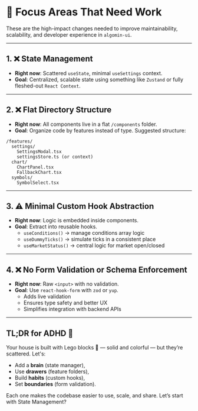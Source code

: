 
# 🎯 Focus Areas That Need Work

These are the high-impact changes needed to improve maintainability, scalability, and developer experience in `algomin-ui`.

---

## 1. ❌ State Management

- **Right now**: Scattered `useState`, minimal `useSettings` context.
- **Goal**: Centralized, scalable state using something like `Zustand` or fully fleshed-out `React Context`.

---

## 2. ❌ Flat Directory Structure

- **Right now**: All components live in a flat `/components` folder.
- **Goal**: Organize code by features instead of type. Suggested structure:

```
/features/
  settings/
    SettingsModal.tsx
    settingsStore.ts (or context)
  chart/
    ChartPanel.tsx
    FallbackChart.tsx
  symbols/
    SymbolSelect.tsx
```

---

## 3. ⚠️ Minimal Custom Hook Abstraction

- **Right now**: Logic is embedded inside components.
- **Goal**: Extract into reusable hooks.
  - `useConditions()` → manage conditions array logic
  - `useDummyTicks()` → simulate ticks in a consistent place
  - `useMarketStatus()` → central logic for market open/closed

---

## 4. ❌ No Form Validation or Schema Enforcement

- **Right now**: Raw `<input>` with no validation.
- **Goal**: Use `react-hook-form` with `zod` or `yup`.
  - Adds live validation
  - Ensures type safety and better UX
  - Simplifies integration with backend APIs

---

## TL;DR for ADHD 🧠

Your house is built with Lego blocks 🧱 — solid and colorful — but they’re scattered. Let's:
- Add a **brain** (state manager),
- Use **drawers** (feature folders),
- Build **habits** (custom hooks),
- Set **boundaries** (form validation).

Each one makes the codebase easier to use, scale, and share. Let’s start with State Management?

